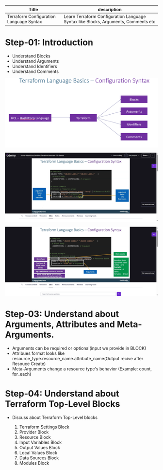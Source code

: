 | Title | description |
|-------|-------------|
|Terraform Configuration Language Syntax|Learn Terraform Configuration Language Syntax like Blocks, Arguments, Comments etc|

# Step-01: Introduction

- Understand Blocks
- Understand Arguments
- Understand Identifiers
- Understand Comments

![tfimageflow](./image/imageflow.png)

![tfimagebasics1](./image/tfimagebasics1.png)

![tfimagebasics2](./image/tfimagebasics2.png)

# Step-03: Understand about Arguments, Attributes and Meta-Arguments.

- Arguments can be required or optional(input we provide in BLOCK)
- Attribues format looks like resource_type.resource_name.attribute_name(Output recive  after Resouce Create)
- Meta-Arguments change a resource type's behavior (Example: count, for_each)

# Step-04: Understand about Terraform Top-Level Blocks

- Discuss about Terraform Top-Level blocks

  1.  Terraform Settings Block
  2.  Provider Block
  3.   Resource Block
  4.   Input Variables Block
  5.  Output Values Block
  6.   Local Values Block
  7.  Data Sources Block
  8.   Modules Block

